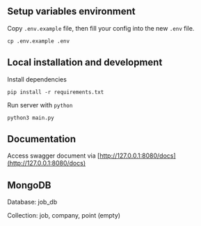 ## Setup variables environment
Copy `.env.example` file, then fill your config into the new `.env` file.
```shell
cp .env.example .env
```

## Local installation and development

Install dependencies
```shell
pip install -r requirements.txt
```

Run server with `python`
```shell
python3 main.py
```

## Documentation
Access swagger document via [http://127.0.0.1:8080/docs](http://127.0.0.1:8080/docs)

## MongoDB
Database: job_db

Collection: job, company, point (empty)
